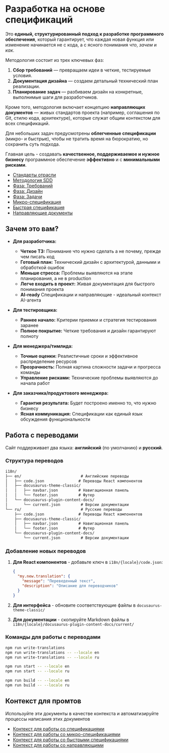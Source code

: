 # Разработка на основе спецификаций

Это **единый, структурированный подход к разработке программного обеспечения**, который гарантирует, что каждая новая функция или изменение начинается не с кода, а с ясного понимания *что*, *зачем* и *как*.

Методология состоит из трех ключевых фаз:

1. **Сбор требований** — превращаем идеи в четкие, тестируемые условия.
2. **Документация дизайна** — создаем детальный технический план реализации.
3. **Планирование задач** — разбиваем дизайн на конкретные, выполнимые шаги для разработчиков.

Кроме того, методология включает концепцию **направляющих документов** — живых стандартов проекта (например, соглашения по Git, стилю кода, архитектуре), которые служат общим контекстом для всех спецификаций.

Для небольших задач предусмотрены **облегченные спецификации** (микро- и быстрые), чтобы не тратить время на бюрократию, но сохранить суть подхода.

Главная цель - создавать **качественное, поддерживаемое и нужное бизнесу** программное обеспечение **эффективно** и с **минимальными рисками**.

* [Стандарты отрасли](./01.standards.md)
* [Методология SDD](./02.methodology.md)
* [Фаза: Требований](./03.requirements_phase.md)
* [Фаза: Дизайн](./04.design_phase.md)
* [Фаза: Задачи](./05.tasks_phase.md)
* [Микро-спецификация](./06.micro_specification.md)
* [Быстрая спецификация](./07.quick_specification.md)
* [Направляющие документы](./08.steering_documents.md)

## Зачем это вам?

* **Для разработчика:**
  * **Четкое ТЗ:** Понимание что нужно сделать а не почему, прежде чем писать код
  * **Готовый план:** Технический дизайн с архитектурой, данными и обработкой ошибок
  * **Меньше стресса:** Проблемы выявляются на этапе планирования, а не в production
  * **Легче входить в проект:** Живая документация для быстрого понимания проекта
  * **AI-ready** Спецификации и направляющие - идеальный контекст AI-агента

* **Для тестировщика:**
  * **Раннее начало:** Критерии приемки и стратегия тестирования заранее
  * **Полное покрытие:** Четкие требования и дизайн гарантируют полноту

* **Для менеджера/тимлида:**
  * **Точные оценки:** Реалистичные сроки и эффективное распределение ресурсов
  * **Прозрачность:** Полная картина сложности задачи и прогресса команды
  * **Управление рисками:** Технические проблемы выявляются до начала работ

* **Для заказчика/продуктового менеджера:**
  * **Гарантия результата:** Будет построено именно то, что нужно бизнесу
  * **Ясная коммуникация:** Спецификации как единый язык обсуждения функциональности

## Работа с переводами

Сайт поддерживает два языка: **английский** (по умолчанию) и **русский**.

### Структура переводов

```md
i18n/
├── en/                          # Английские переводы
│   ├── code.json               # Переводы React компонентов
│   ├── docusaurus-theme-classic/
│   │   ├── navbar.json         # Навигационная панель
│   │   └── footer.json         # Футер
│   └── docusaurus-plugin-content-docs/
│       └── current.json         # Версии документации
└── ru/                          # Русские переводы
    ├── code.json               # Переводы React компонентов
    ├── docusaurus-theme-classic/
    │   ├── navbar.json         # Навигационная панель
    │   └── footer.json         # Футер
    └── docusaurus-plugin-content-docs/
        └── current.json         # Версии документации
```

### Добавление новых переводов

1. **Для React компонентов** - добавьте ключ в `i18n/{locale}/code.json`:

   ```json
   {
     "my.new.translation": {
       "message": "Переведенный текст",
       "description": "Описание для переводчиков"
     }
   }
   ```

2. **Для интерфейса** - обновите соответствующие файлы в `docusaurus-theme-classic/`

3. **Для документации** - скопируйте Markdown файлы в `i18n/{locale}/docusaurus-plugin-content-docs/current/`

### Команды для работы с переводами

```bash
npm run write-translations
npm run write-translations -- --locale en
npm run write-translations -- --locale ru

npm run start -- --locale en
npm run start -- --locale ru 

npm run build -- --locale en  
npm run build -- --locale ru 
```

## Контекст для промтов

Используйте эти документы в качестве контекста и автоматизируйте процессы написания этих документов

* [Контекст для работы со спецификациями](./prompts/context.md)
* [Контекст для работы со микро-спецификациями](./prompts/micro_context.md)
* [Контекст для работы со быстрыми спецификациями](./prompts/quick_context.md)
* [Контекст для работы со направляющими](./prompts/steering.md)
